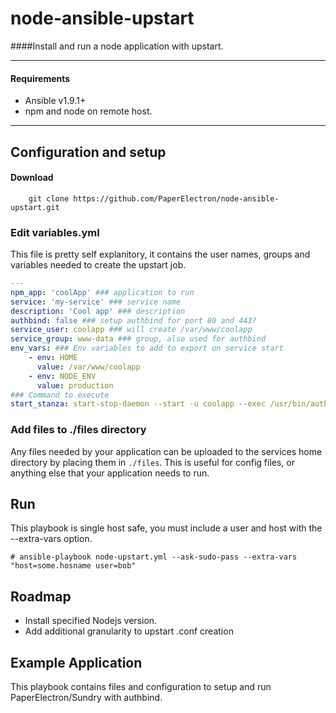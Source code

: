 node-ansible-upstart
=================

####Install and run a node application with upstart.

---

#### Requirements

- Ansible v1.9.1+
- npm and node on remote host.

---

## Configuration and setup

#### Download
```shell
	git clone https://github.com/PaperElectron/node-ansible-upstart.git
```

### Edit variables.yml

This file is pretty self explanitory, it contains the user names, groups and variables needed to create the upstart job. 

```yml
---
npm_app: 'coolApp' ### application to run
service: 'my-service' ### service name
description: 'Cool app' ### description 
authbind: false ### setup authbind for port 80 and 443?
service_user: coolapp ### will create /var/www/coolapp
service_group: www-data ### group, also used for authbind
env_vars: ### Env variables to add to export on service start
    - env: HOME
      value: /var/www/coolapp
    - env: NODE_ENV
      value: production  
### Command to execute      
start_stanza: start-stop-daemon --start -u coolapp --exec /usr/bin/authbind coolapp start
```

### Add files to ./files directory

Any files needed by your application can be uploaded to the services home directory by placing them in `./files`. This is useful for config files, or anything else that your application needs to run.

## Run

This playbook is single host safe, you must include a user and host with the --extra-vars option. 

```shell
# ansible-playbook node-upstart.yml --ask-sudo-pass --extra-vars "host=some.hosname user=bob"
```

## Roadmap

- Install specified Nodejs version.
- Add additional granularity to upstart .conf creation

## Example Application

This playbook contains files and configuration to setup and run PaperElectron/Sundry with authbind. 